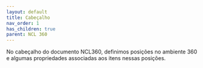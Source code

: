 ```yaml
---
layout: default
title: Cabeçalho
nav_order: 1
has_children: true
parent: NCL 360
---
```

No cabeçalho do documento NCL360, definimos posições no ambiente 360 e algumas propriedades associadas aos itens nessas posições.